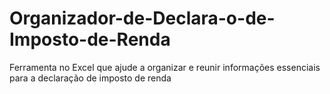 # Organizador-de-Declara-o-de-Imposto-de-Renda
Ferramenta no Excel que ajude a organizar e reunir informações essenciais para a declaração de imposto de renda
